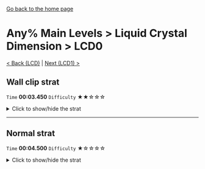 [Go back to the home page](https://github.com/Doublevil/scbspeedrun)

# Any% Main Levels > Liquid Crystal Dimension > LCD0

[< Back (LCD)](https://github.com/Doublevil/scbspeedrun/blob/main/levels/any_ml/LCD/LCD.md) | [Next (LCD1) >](https://github.com/Doublevil/scbspeedrun/blob/main/levels/any_ml/LCD/LCD1.md)

## Wall clip strat

`Time` **00:03.450** `Difficulty` ★★☆☆☆
<details>
  <summary>Click to show/hide the strat</summary>

  [![Strat animation](https://github.com/Doublevil/scbspeedrun/blob/main/media/levels/LCD/LCD0_WallClipStrat.webp)](https://github.com/Doublevil/scbspeedrun/blob/main/media/levels/LCD/LCD0_WallClipStrat.mp4?raw=true)

  **Notes**
  - See the ink cart tech page for more info on wall clipping.
</details>

---
## Normal strat

`Time` **00:04.500** `Difficulty` ★☆☆☆☆
<details>
  <summary>Click to show/hide the strat</summary>

  [![Strat animation](https://github.com/Doublevil/scbspeedrun/blob/main/media/levels/LCD/LCD0_Strat.webp)](https://github.com/Doublevil/scbspeedrun/blob/main/media/levels/LCD/LCD0_Strat.mp4?raw=true)
</details>
